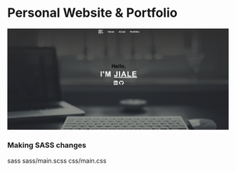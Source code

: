 # Personal Website & Portfolio
<kbd><a href="http://erjiale.github.io"><img src="./img/Personal-website-jiale.png"/></a></kbd>


### Making SASS changes
sass sass/main.scss css/main.css